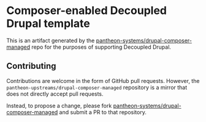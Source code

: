 # Composer-enabled Decoupled Drupal template

This is an artifact generated by the [pantheon-systems/drupal-composer-managed](https://github.com/pantheon-systems/drupal-composer-managed)
repo for the purposes of supporting Decoupled Drupal.

## Contributing

Contributions are welcome in the form of GitHub pull requests. However, the
`pantheon-upstreams/drupal-composer-managed` repository is a mirror that does not
directly accept pull requests.

Instead, to propose a change, please fork [pantheon-systems/drupal-composer-managed](https://github.com/pantheon-systems/drupal-composer-managed)
and submit a PR to that repository.

